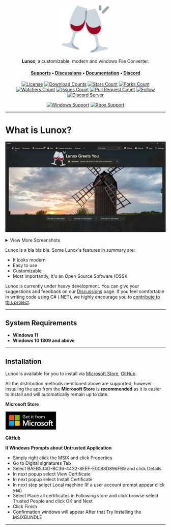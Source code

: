 <div align="center">
  <img height=150 src=".images/Logo.png" />
</div>

<p align="center">
  <span><b>Lunox</b>, a customizable, modern and windows File Converter.</span>
</p>

<h4 align="center">
  <span><a href="https://soferity.com/support">Supports</a></span>
  •
  <span><a href="https://github.com/Soferity/Lunox/discussions">Discussions</a></span>
  •
  <span><a href="https://soferity.com/documentation">Documentation</a></span>
  •
  <span><a href="https://discord.gg/nxG977byXb">Discord</a></span>
</h4>

<div align="center">

  [![License](https://img.shields.io/github/license/Soferity/Lunox.svg?style=for-the-badge)](https://github.com/Soferity/Lunox/blob/develop/LICENSE)
  [![Download Counts](https://img.shields.io/github/downloads/Soferity/Lunox/total.svg?style=for-the-badge)](https://github.com/Soferity/Lunox/releases)
  [![Stars Count](https://img.shields.io/github/stars/Soferity/Lunox.svg?style=for-the-badge)](https://github.com/Soferity/Lunox/stargazers)
  [![Forks Count](https://img.shields.io/github/forks/Soferity/Lunox.svg?style=for-the-badge)](https://github.com/Soferity/Lunox/network/members)
  [![Watchers Count](https://img.shields.io/github/watchers/Soferity/Lunox.svg?style=for-the-badge)](https://github.com/Soferity/Lunox/watchers)
  [![Issues Count](https://img.shields.io/github/issues/Soferity/Lunox.svg?style=for-the-badge)](https://github.com/Soferity/Lunox/issues)
  [![Pull Request Count](https://img.shields.io/github/issues-pr/Soferity/Lunox.svg?style=for-the-badge)](https://github.com/Soferity/Lunox/pulls)
  [![Follow](https://img.shields.io/github/followers/Taiizor.svg?style=for-the-badge&label=Follow&maxAge=2592000)](https://github.com/Taiizor)
  [![Discord Server](https://img.shields.io/discord/932386235538878534?style=for-the-badge)](https://discord.gg/nxG977byXb)

  [![Windows Support](https://img.shields.io/badge/Windows-0078D6?style=for-the-badge&logo=windows&logoColor=white)](https://www.microsoft.com/store/apps/9PC06S6LW868)
  [![Xbox Support](https://img.shields.io/badge/Xbox-107C10?style=for-the-badge&logo=xbox&logoColor=white)](https://www.microsoft.com/store/apps/9PC06S6LW868)

  <!--
  [![Windows Support](https://img.shields.io/badge/Windows-0078D6?style=for-the-badge&logo=windows&logoColor=white)](https://github.com/Soferity/Lunox/releases)
  [![Xbox Support](https://img.shields.io/badge/Xbox-107C10?style=for-the-badge&logo=xbox&logoColor=white)](https://github.com/Soferity/Lunox/releases)
  [![Ubuntu Support](https://img.shields.io/badge/Ubuntu-E95420?style=for-the-badge&logo=ubuntu&logoColor=white)](https://github.com/Soferity/Lunox/releases)
  [![Arch Linux Support](https://img.shields.io/badge/Arch_Linux-1793D1?style=for-the-badge&logo=arch-linux&logoColor=white)](https://github.com/Soferity/Lunox/releases)
  [![MacOS Support](https://img.shields.io/badge/MACOS-adb8c5?style=for-the-badge&logo=macos&logoColor=white)](https://github.com/Soferity/Lunox/releases)
  -->

</div>

---

# What is Lunox?

![Demo](.screenshots/Lunox.png)

<details>

  <summary>View More Screenshots</summary>

  ![Settings](.screenshots/Settings.png)
  ![404](.screenshots/404.png)

</details>

Lunox is a bla bla bla. Some Lunox's features in summary are:

-   It looks modern
-   Easy to use
-   Customizable
-   Most importantly, It's an Open Source Software (OSS)!

Lunox is currently under heavy development. You can give your suggestions and feedback on our [Discussions](https://github.com/Soferity/Lunox/discussions/) page. If you feel comfortable in writing code using C# (.NET), we highly encourage you to [contribute to this project](https://github.com/Soferity/Lunox/graphs/contributors).

---

## System Requirements

- **Windows 11**
- **Windows 10 1809 and above**

---

## Installation

Lunox is available for you to install via [Microsoft Store](https://www.microsoft.com/store/apps/9PC06S6LW868), [GitHub](https://github.com/Soferity/Lunox/releases/latest).

All the distribution methods mentioned above are supported, however installing the app from the **Microsoft Store** is **recommended** as it is easier to install and will automatically remain up to date.

**Microsoft Store**

<a href='https://www.microsoft.com/store/apps/9PC06S6LW868'><img src='.images/Badges/English_get it from MS_864X312.png' alt='Microsoft Store' width='160'/></a>

**GitHub**

**If Windows Prompts about Untrusted Application**

* Simply right click the MSIX and click Properties
* Go to Digital signatures Tab
* Select BAEB534D-BC36-4432-8EEF-E0088D896FB9 and click Details
* In next popup select View Certificate
* In next popup select Install Certificate
* In next step select Local machine (If a user account prompt appear click yes)
* Select Place all certificates in Following store and click browse select Trusted People and click OK and Next
* Click Finish
* Confirmation windows will appear After that Try Installing the MSIXBUNDLE

---